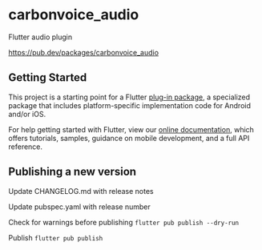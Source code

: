 # carbonvoice_audio

Flutter audio plugin

https://pub.dev/packages/carbonvoice_audio

## Getting Started

This project is a starting point for a Flutter
[plug-in package](https://flutter.dev/developing-packages/),
a specialized package that includes platform-specific implementation code for
Android and/or iOS.

For help getting started with Flutter, view our
[online documentation](https://flutter.dev/docs), which offers tutorials,
samples, guidance on mobile development, and a full API reference.

## Publishing a new version

Update CHANGELOG.md with release notes

Update pubspec.yaml with release number

Check for warnings before publishing
`flutter pub publish --dry-run`
 
Publish
`flutter pub publish`
